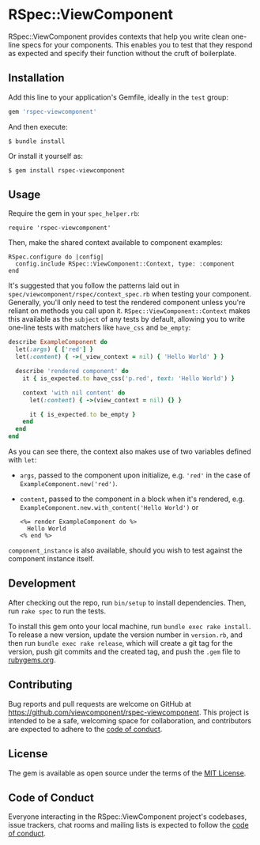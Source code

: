 # RSpec::ViewComponent

RSpec::ViewComponent provides contexts that help you write clean one-line specs
for your components. This enables you to test that they respond as expected and
specify their function without the cruft of boilerplate.

## Installation

Add this line to your application's Gemfile, ideally in the `test` group:

```ruby
gem 'rspec-viewcomponent'
```

And then execute:

    $ bundle install

Or install it yourself as:

    $ gem install rspec-viewcomponent

## Usage

Require the gem in your `spec_helper.rb`:

`require 'rspec-viewcomponent'`

Then, make the shared context available to component examples:

```
RSpec.configure do |config|
  config.include RSpec::ViewComponent::Context, type: :component
end
```

It's suggested that you follow the patterns laid out in
`spec/viewcomponent/rspec/context_spec.rb` when testing your component.
Generally, you'll only need to test the rendered component unless you're reliant
on methods you call upon it. `RSpec::ViewComponent::Context` makes this
available as the `subject` of any tests by default, allowing you to write
one-line tests with matchers like `have_css` and `be_empty`:

```ruby
describe ExampleComponent do
  let(:args) { ['red'] }
  let(:content) { ->(_view_context = nil) { 'Hello World' } }

  describe 'rendered component' do
    it { is_expected.to have_css('p.red', text: 'Hello World') }

    context 'with nil content' do
      let(:content) { ->(view_context = nil) {} }

      it { is_expected.to be_empty }
    end
  end
end
```

As you can see there, the context also makes use of two variables defined with `let`:

- `args`, passed to the component upon initialize, e.g. `'red'` in the case of
  `ExampleComponent.new('red')`.
- `content`, passed to the component in a block when it's rendered, e.g.
  `ExampleComponent.new.with_content('Hello World')` or

  ```erb
  <%= render ExampleComponent do %>
    Hello World
  <% end %>
  ```

`component_instance` is also available, should you wish to test against the
component instance itself.

## Development

After checking out the repo, run `bin/setup` to install dependencies. Then, run
`rake spec` to run the tests.

To install this gem onto your local machine, run `bundle exec rake install`. To
release a new version, update the version number in `version.rb`, and then run
`bundle exec rake release`, which will create a git tag for the version, push
git commits and the created tag, and push the `.gem` file to
[rubygems.org](https://rubygems.org).

## Contributing

Bug reports and pull requests are welcome on GitHub at
https://github.com/viewcomponent/rspec-viewcomponent. This project is intended to be
a safe, welcoming space for collaboration, and contributors are expected to
adhere to the [code of
conduct](https://github.com/viewcomponent/rspec-viewcomponent/blob/main/CODE_OF_CONDUCT.md).

## License

The gem is available as open source under the terms of the [MIT
License](https://opensource.org/licenses/MIT).

## Code of Conduct

Everyone interacting in the RSpec::ViewComponent project's codebases, issue
trackers, chat rooms and mailing lists is expected to follow the [code of
conduct](https://github.com/viewcomponent/rspec-viewcomponent/blob/main/CODE_OF_CONDUCT.md).

